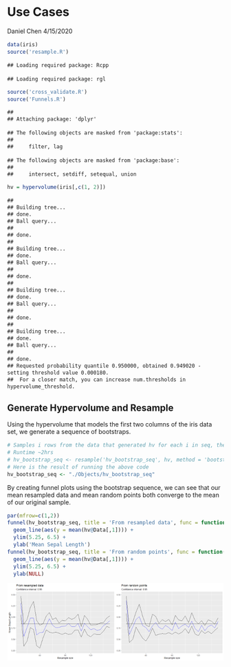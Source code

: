 Use Cases
================
Daniel Chen
4/15/2020

``` r
data(iris)
source('resample.R')
```

    ## Loading required package: Rcpp

    ## Loading required package: rgl

``` r
source('cross_validate.R')
source('Funnels.R')
```

    ## 
    ## Attaching package: 'dplyr'

    ## The following objects are masked from 'package:stats':
    ## 
    ##     filter, lag

    ## The following objects are masked from 'package:base':
    ## 
    ##     intersect, setdiff, setequal, union

``` r
hv = hypervolume(iris[,c(1, 2)])
```

    ## 
    ## Building tree... 
    ## done.
    ## Ball query... 
    ## 
    ## done.
    ## 
    ## Building tree... 
    ## done.
    ## Ball query... 
    ## 
    ## done.
    ## 
    ## Building tree... 
    ## done.
    ## Ball query... 
    ## 
    ## done.
    ## 
    ## Building tree... 
    ## done.
    ## Ball query... 
    ## 
    ## done.
    ## Requested probability quantile 0.950000, obtained 0.949020 - setting threshold value 0.000180.
    ##  For a closer match, you can increase num.thresholds in hypervolume_threshold.

## Generate Hypervolume and Resample

Using the hypervolume that models the first two columns of the iris data
set, we generate a sequence of
bootstraps.

``` r
# Samples i rows from the data that generated hv for each i in seq, then generates a bootstrap on each of these i resamples and saves to file.
# Runtime ~2hrs
# hv_bootstrap_seq <- resample('hv_bootstrap_seq', hv, method = 'bootstrap_seq', points_per_resample = NULL, seq = seq(10, 150, length.out = 29))
# Here is the result of running the above code
hv_bootstrap_seq <- "./Objects/hv_bootstrap_seq"
```

By creating funnel plots using the bootstrap sequence, we can see that
our mean resampled data and mean random points both converge to the mean
of our original sample.

``` r
par(mfrow=c(1,2))
funnel(hv_bootstrap_seq, title = 'From resampled data', func = function(x) {mean(x@Data[,1])}) + 
  geom_line(aes(y = mean(hv@Data[,1]))) + 
  ylim(5.25, 6.5) +
  ylab('Mean Sepal Length')
funnel(hv_bootstrap_seq, title = 'From random points', func = function(x) {mean(x@RandomPoints[,1])}) + 
  geom_line(aes(y = mean(hv@Data[,1]))) + 
  ylim(5.25, 6.5) +
  ylab(NULL)
```

<img src="Use-Cases_files/figure-gfm/unnamed-chunk-3-1.png" width="50%" /><img src="Use-Cases_files/figure-gfm/unnamed-chunk-3-2.png" width="50%" />
